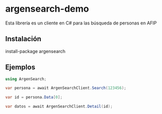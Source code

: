 # argensearch-demo

Esta librería es un cliente en C# para las búsqueda de personas en AFIP

## Instalación

install-package argensearch

## Ejemplos

```csharp
using ArgenSearch;

var persona = await ArgenSearchClient.Search(123456);

var id = persona.Data[0];

var datos = await ArgenSearchClient.Detail(id);
```
